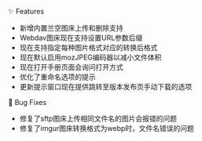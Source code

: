 ✨ Features

- 新增内置兰空图床上传和删除支持
- Webdav图床现在支持设置URL参数后缀
- 现在支持指定每种图片格式对应的转换后格式
- 现在默认启用mozJPEG编码器以减小文件体积
- 现在打开手册页面会询问打开方式
- 优化了重命名选项的提示
- 更新提示窗口现在提供跳转至版本发布页手动下载的选项

🐛 Bug Fixes

- 修复了sftp图床上传相同文件名的图片会报错的问题
- 修复了imgur图床转换格式为webp时，文件名错误的问题